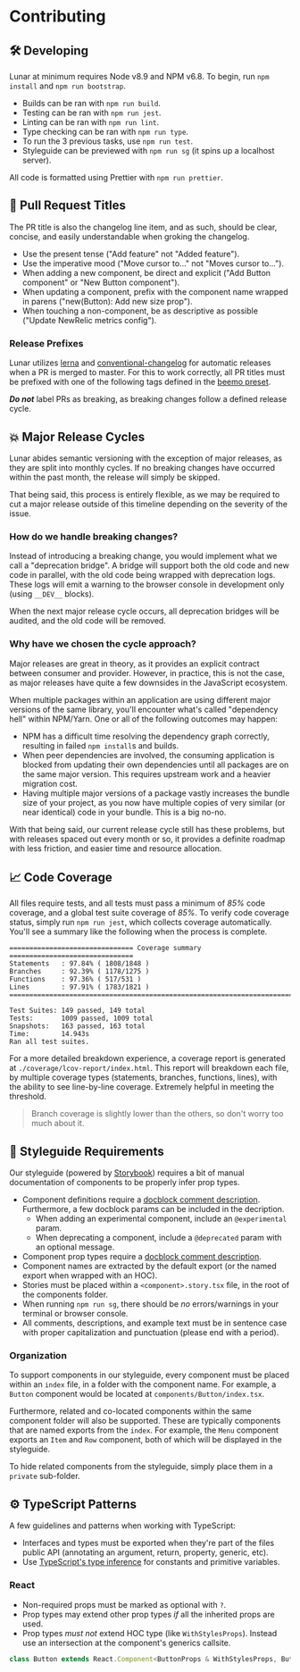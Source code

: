 # Contributing

## 🛠 Developing

Lunar at minimum requires Node v8.9 and NPM v6.8. To begin, run `npm install` and
`npm run bootstrap`.

- Builds can be ran with `npm run build`.
- Testing can be ran with `npm run jest`.
- Linting can be ran with `npm run lint`.
- Type checking can be ran with `npm run type`.
- To run the 3 previous tasks, use `npm run test`.
- Styleguide can be previewed with `npm run sg` (it spins up a localhost server).

All code is formatted using Prettier with `npm run prettier`.

## 📄 Pull Request Titles

The PR title is also the changelog line item, and as such, should be clear, concise, and easily
understandable when groking the changelog.

- Use the present tense ("Add feature" not "Added feature").
- Use the imperative mood ("Move cursor to..." not "Moves cursor to...").
- When adding a new component, be direct and explicit ("Add Button component" or "New Button
  component").
- When updating a component, prefix with the component name wrapped in parens ("new(Button): Add new
  size prop").
- When touching a non-component, be as descriptive as possible ("Update NewRelic metrics config").

### Release Prefixes

Lunar utilizes [lerna](https://lernajs.io/) and
[conventional-changelog](https://github.com/conventional-changelog/conventional-changelog) for
automatic releases when a PR is merged to master. For this to work correctly, all PR titles must be
prefixed with one of the following tags defined in the
[beemo preset](https://github.com/beemojs/conventional-changelog-beemo).

_**Do not**_ label PRs as breaking, as breaking changes follow a defined release cycle.

## 💥 Major Release Cycles

Lunar abides semantic versioning with the exception of major releases, as they are split into
monthly cycles. If no breaking changes have occurred within the past month, the release will simply
be skipped.

That being said, this process is entirely flexible, as we may be required to cut a major release
outside of this timeline depending on the severity of the issue.

### How do we handle breaking changes?

Instead of introducing a breaking change, you would implement what we call a "deprecation bridge". A
bridge will support both the old code and new code in parallel, with the old code being wrapped with
deprecation logs. These logs will emit a warning to the browser console in development only (using
`__DEV__` blocks).

When the next major release cycle occurs, all deprecation bridges will be audited, and the old code
will be removed.

### Why have we chosen the cycle approach?

Major releases are great in theory, as it provides an explicit contract between consumer and
provider. However, in practice, this is not the case, as major releases have quite a few downsides
in the JavaScript ecosystem.

When multiple packages within an application are using different major versions of the same library,
you'll encounter what's called "dependency hell" within NPM/Yarn. One or all of the following
outcomes may happen:

- NPM has a difficult time resolving the dependency graph correctly, resulting in failed
  `npm install`s and builds.
- When peer dependencies are involved, the consuming application is blocked from updating their own
  dependencies until all packages are on the same major version. This requires upstream work and a
  heavier migration cost.
- Having multiple major versions of a package vastly increases the bundle size of your project, as
  you now have multiple copies of very similar (or near identical) code in your bundle. This is a
  big no-no.

With that being said, our current release cycle still has these problems, but with releases spaced
out every month or so, it provides a definite roadmap with less friction, and easier time and
resource allocation.

## 📈 Code Coverage

All files require tests, and all tests must pass a minimum of _85%_ code coverage, and a global test
suite coverage of _85%_. To verify code coverage status, simply run `npm run jest`, which collects
coverage automatically. You'll see a summary like the following when the process is complete.

```
=============================== Coverage summary ===============================
Statements   : 97.84% ( 1808/1848 )
Branches     : 92.39% ( 1178/1275 )
Functions    : 97.36% ( 517/531 )
Lines        : 97.91% ( 1783/1821 )
================================================================================

Test Suites: 149 passed, 149 total
Tests:       1009 passed, 1009 total
Snapshots:   163 passed, 163 total
Time:        14.943s
Ran all test suites.
```

For a more detailed breakdown experience, a coverage report is generated at
`./coverage/lcov-report/index.html`. This report will breakdown each file, by multiple coverage
types (statements, branches, functions, lines), with the ability to see line-by-line coverage.
Extremely helpful in meeting the threshold.

> Branch coverage is slightly lower than the others, so don't worry too much about it.

## 🎨 Styleguide Requirements

Our styleguide (powered by [Storybook](https://storybook.js.org/)) requires a bit of manual
documentation of components to be properly infer prop types.

- Component definitions require a
  [docblock comment description](https://github.com/reactjs/react-docgen#proptypes). Furthermore, a
  few docblock params can be included in the decription.
  - When adding an experimental component, include an `@experimental` param.
  - When deprecating a component, include a `@deprecated` param with an optional message.
- Component prop types require a
  [docblock comment description](https://github.com/reactjs/react-docgen#proptypes).
- Component names are extracted by the default export (or the named export when wrapped with an
  HOC).
- Stories must be placed within a `<component>.story.tsx` file, in the root of the components
  folder.
- When running `npm run sg`, there should be _no_ errors/warnings in your terminal or browser
  console.
- All comments, descriptions, and example text must be in sentence case with proper capitalization
  and punctuation (please end with a period).

### Organization

To support components in our styleguide, every component must be placed within an `index` file, in a
folder with the component name. For example, a `Button` component would be located at
`components/Button/index.tsx`.

Furthermore, related and co-located components within the same component folder will also be
supported. These are typically components that are named exports from the `index`. For example, the
`Menu` component exports an `Item` and `Row` component, both of which will be displayed in the
styleguide.

To hide related components from the styleguide, simply place them in a `private` sub-folder.

## ⚙️ TypeScript Patterns

A few guidelines and patterns when working with TypeScript:

- Interfaces and types must be exported when they're part of the files public API (annotating an
  argument, return, property, generic, etc).
- Use
  [TypeScript's type inference](https://www.typescriptlang.org/docs/handbook/type-inference.html)
  for constants and primitive variables.

### React

- Non-required props must be marked as optional with `?`.
- Prop types may extend other prop types _if_ all the inherited props are used.
- Prop types _must not_ extend HOC type (like `WithStylesProps`). Instead use an intersection at the
  component's generics callsite.

```jsx
class Button extends React.Component<ButtonProps & WithStylesProps, ButtonState> {}
```
